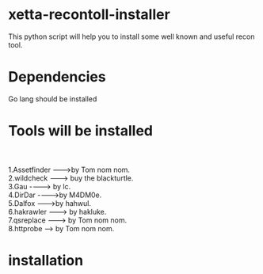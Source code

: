 # xetta-recontoll-installer
This python script will help you to install some well known and useful recon tool.

# Dependencies 
Go lang should be installed

# Tools will be installed  <br /> <br />
1.Assetfinder --->by Tom nom nom. <br />
2.wildcheck ---> buy the blackturtle. <br />
3.Gau ----> by lc. <br />
4.DirDar ---->by M4DM0e. <br /> 
5.Dalfox --->by hahwul. <br />
6.hakrawler ---> by hakluke. <br />
7.qsreplace ---> by Tom nom nom. <br />
8.httprobe --> by Tom nom nom. <br />

# installation
